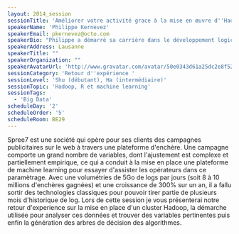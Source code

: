 ```yaml
---
layout: 2014_session
sessionTitle: 'Améliorer votre activité grace à la mise en œuvre d''Hadoop et R. Retour d''experience d''un projet d''optimisation de campagnes publicitaires'
speakerName: 'Philippe Kernevez'
speakerEmail: pkernevez@octo.com
speakerBio: "Philippe a démarré sa carrière dans le développement logiciel en 1995 sur des technologies clients/serveurs (L4G Natstar, forté) avant de prendre un virage (radical) vers Java en 1998 puis de s'orienter vers le conseil en architecture chez OCTO Technology.\nPhilippe a eu l'occasion de participer à un large spectre de projets, d'équipes et de contextes. \nIl participe à plusieurs projets Open Source (Maven, JMonitoring), il est membre de l'OSSGTP ( http://www.ossgtp.org/ ) et aime découvrir de nouveaux langages et paradigmes.\n"
speakerAddress: Lausanne
speakerTitle: ""
speakerOrganization: ""
speakerAvatarUrl: 'http://www.gravatar.com/avatar/50e0343d61a25dc2e8f524cc91350fd8?size=200&default=mm'
sessionCategory: 'Retour d''expérience '
sessionLevel: 'Shu (débutant), Ha (intermédiaire)'
sessionTopic: 'Hadoop, R et machine learning'
sessionTags:
  - 'Big Data'
scheduleDay: '2'
scheduleOrder: '5'
scheduleRoom: BE29
---
```


Spree7 est une société qui opère pour ses clients des campagnes publicitaires sur le web à travers une plateforme d'enchère. Une campagne comporte un grand nombre de variables, dont l'ajustement est complexe et partiellement empirique, ce qui a conduit à la mise en place une plateforme de machine learning pour essayer d'assister les opérateurs dans ce paramètrage.
Avec une volumétries de 5Go de logs par jours (soit 8 à 10 millions d'enchères gagnées) et une croissance de 300% sur un an, il a fallu sortir des technologies classiques pour pouvoir tirer partie de plusieurs mois d'historique de log.
Lors de cette session je vous présenterai notre retour d'experience sur la mise en place d'un cluster Hadoop, la démarche utilisée pour analyser ces données et trouver des variables pertinentes puis enfin la génération des arbres de décision des algorithmes.
